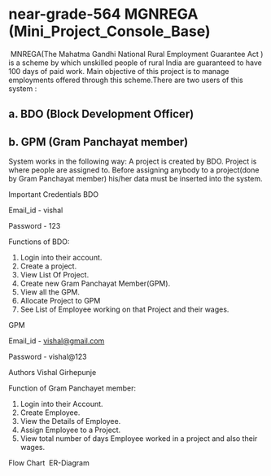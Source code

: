 # near-grade-564   MGNREGA (Mini_Project_Console_Base)
<img src="https://github.com/vishal-girhepunje/near-grade-564/blob/main/logo.png.jpg?raw=true" alt="">
MNREGA(The Mahatma Gandhi National Rural Employment Guarantee Act ) is a scheme by which unskilled people of rural India are guaranteed to have 100 days of paid work. Main objective of this project is to manage employments offered through this scheme.There are two users of this system : 

<h2> a. BDO (Block Development Officer) </h2>
 <h2>b. GPM (Gram Panchayat member)</h2>
System works in the following way:
A project is created by BDO. Project is where people are assigned to.
Before assigning anybody to a project(done by Gram Panchayat member) his/her data must be inserted into the system.



Important Credentials
BDO

Email_id - vishal

Password - 123

Functions of BDO:
1. Login into their account.
2. Create a project.
3. View List Of Project.
4. Create new Gram Panchayat Member(GPM).
5. View all the GPM.
6. Allocate  Project to GPM
7. See List of Employee working on that Project and their wages.


GPM

Email_id - vishal@gmail.com

Password - vishal@123

Authors
Vishal Girhepunje


Function of Gram Panchayet member:
1. Login into their Account.
2. Create Employee.
3. View the Details of Employee.
4. Assign Employee to a Project.
5. View total number of days Employee worked in a project and also their wages.

Flow Chart
<img src="https://github.com/vishal-girhepunje/near-grade-564/blob/day_5/Flow_Chart.jpg?raw=true" alt="">
ER-Diagram
<img src="[https://github.com/vishal-girhepunje/near-grade-564/blob/day_5/Flow_Chart.jpg?raw=true](https://github.com/vishal-girhepunje/near-grade-564/blob/day_3/ER%20Diagram.jpg?raw=true)" alt="">
